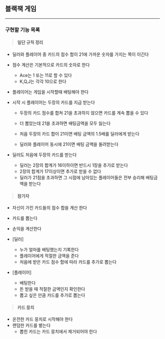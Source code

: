 ## 블랙잭 게임

---

### 구현할 기능 목록

> 
>
> #### 일단 규칙 정리
>
> 

- 딜러와 플레이어 중 카드의 점수 합이 21에 가까운 숫자를 가지는 쪽이 이긴다

- 점수 계산은 기본적으로 카드의 숫자로 한다

  - Ace는 1 또는 11로 할 수 있다
  - K,Q,J는 각각 10으로 한다

- 플레이어는 게임을 시작할때 배팅해야 한다

- 시작 시 플레이어는 두장의 카드를 지급 받는다

  - 두장의 카드 점수를 합쳐 21을 초과하지 않으면 카드를 계속 뽑을 수 있다
  - 더 뽑았는데 21을 초과하면 배팅금액을 모두 잃는다

  - 처음 두장의 카드 합이 21이면 배팅 금액의 1.5배를 딜러에게 받는다
  - 딜러와 플레이어 동시에 21이면 배팅 금액을 돌려받는다

- 딜러도 처음에 두장의 카드를 받는다

  - 딜러는 2장의 합계가 16이하이면 반드시 1장을 추가로 받는다
  - 2장의 합계가 17이상이면 추가로 받을 수 없다
  - 딜러가 21점을 초과하면 그 시점에 남아있는 플레이어들은 전부 승리해 배팅금액을 받는다

> 
>
> #### 참가자
>
> 

- 자신이 가진 카드들의 점수 합을 계산 한다
- 카드를 뽑는다
- 손익을 계산한다

- [딜러]
  - 누가 얼마를 배팅했는지 기록한다
  - 플레이어에게 적절한 금액을 준다
  - 처음에 받은 카드 점수 합에 따라 카드를 추가로 뽑는다
- [플레이어]
  - 배팅한다
  - 돈 받을 때 적절한 금액인지 확인한다
  - 뽑고 싶은 만큼 카드를 추가로 뽑는다

> 
>
> #### 카드 뭉치
>
> 

- 온전한 카드 뭉치로 시작해야 한다
- 랜덤한 카드를 뱉는다
  - 뽑힌 카드는 카드 뭉치에서 제거되어야 한다